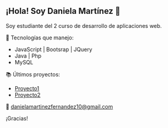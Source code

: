 ## ¡Hola! Soy Daniela Martínez 👋

Soy estudiante del 2 curso de desarrollo de aplicaciones web.

🚀 Tecnologías que manejo:
- JavaScript | Bootsrap | JQuery
- Java | Php 
- MySQL

📚 Últimos proyectos:
- [Proyecto1](https://github.com/danielamrttz/fabrica_juegos.git)
- [Proyecto2](enlace_a_repositorio)

📧 danielamartinezfernandez10@gmail.com

¡Gracias!

